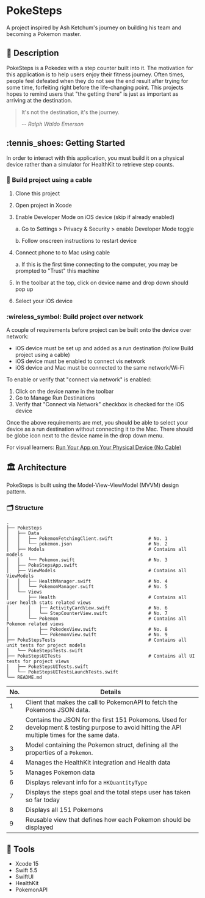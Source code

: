 # PokeSteps

A project inspired by Ash Ketchum's journey on building his team and becoming a Pokemon master. 

## :memo: Description

PokeSteps is a Pokedex with a step counter built into it. The motivation for this application is to help users enjoy their fitness journey. Often times, people feel defeated when they do not see the end result after trying for some time, forfeiting right before the life-changing point. This projects hopes to remind users that "the getting there" is just as important as arriving at the destination.

> It's not the destination, it's the journey.
> 
> -- <cite>Ralph Waldo Emerson</cite>

<!-- Take screenshots of key views-->

<!-- Record a demo video on when goal is achieved and Pokemon is unlocked -->

## :tennis_shoes: Getting Started

In order to interact with this application, you must build it on a physical device rather than a simulator for HealthKit to retrieve step counts.

### :electric_plug: Build project using a cable

1. Clone this project
2. Open project in Xcode
3. Enable Developer Mode on iOS device (skip if already enabled)

    a. Go to Settings > Privacy & Security > enable Developer Mode toggle

    b. Follow onscreen instructions to restart device

4. Connect phone to to Mac using cable
    
    a. If this is the first time connecting to the computer, you may be prompted to "Trust" this machine
    
5. In the toolbar at the top, click on device name and drop down should pop up
6. Select your iOS device

### :wireless_symbol: Build project over network

A couple of requirements before project can be built onto the device over network:

* iOS device must be set up and added as a run destination (follow Build project using a cable)
* iOS device must be enabled to connect vis network
* iOS device and Mac must be connected to the same network/Wi-Fi

To enable or verify that "connect via network" is enabled:

1. Click on the device name in the toolbar
2. Go to Manage Run Destinations
3. Verify that "Connect via Network" checkbox is checked for the iOS device

Once the above requirements are met, you should be able to select your device as a run destination without connecting it to the Mac. There should be globe icon next to the device name in the drop down menu.

For visual learners: [Run Your App on Your Physical Device (No Cable)](https://www.youtube.com/watch?v=ld-BWEyAyL0)

## :classical_building: Architecture

PokeSteps is built using the Model-View-ViewModel (MVVM) design pattern.

### :card_index_dividers: Structure

```
.
├── PokeSteps
│   ├── Data
│   │   ├── PokemonFetchingClient.swift             # No. 1
│   │   └── pokemon.json                            # No. 2
│   ├── Models                                      # Contains all models
│   │   └── Pokemon.swift                           # No. 3
│   ├── PokeStepsApp.swift
│   ├── ViewModels                                  # Contains all ViewModels
│   │   ├── HealthManager.swift                     # No. 4
│   │   └── PokemonManager.swift                    # No. 5
│   └── Views
│       ├── Health                                  # Contains all user health stats related views
│       │   ├── ActivityCardView.swift              # No. 6
│       │   └── StepCounterView.swift               # No. 7
│       └── Pokemon                                 # Contains all Pokemon related views
│           ├── PokedexView.swift                   # No. 8
│           └── PokemonView.swift                   # No. 9
├── PokeStepsTests                                  # Contains all unit tests for project models
│   └── PokeStepsTests.swift
├── PokeStepsUITests                                # Contains all UI tests for project views
│   ├── PokeStepsUITests.swift
│   └── PokeStepsUITestsLaunchTests.swift
└── README.md
```

| No. | Details |
| ---- | ------- |
| 1 | Client that makes the call to PokemonAPI to fetch the Pokemons JSON data. |
| 2 | Contains the JSON for the first 151 Pokemons. Used for development & testing purpose to avoid hitting the API multiple times for the same data. |
| 3 | Model containing the Pokemon struct, defining all the properties of a `Pokemon`. |
| 4 | Manages the HealthKit integration and Health data |
| 5 | Manages Pokemon data |
| 6 | Displays relevant info for a `HKQuantityType` |
| 7 | Displays the steps goal and the total steps user has taken so far today |
| 8 | Displays all 151 Pokemons |
| 9 | Reusable view that defines how each Pokemon should be displayed |

## :toolbox: Tools

* Xcode 15
* Swift 5.5
* SwiftUI
* HealthKit
* PokemonAPI